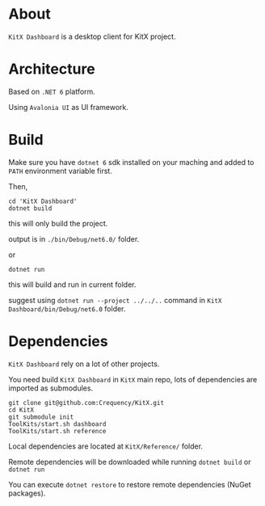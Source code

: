 # About

`KitX Dashboard` is a desktop client for KitX project.

# Architecture

Based on `.NET 6` platform.

Using `Avalonia UI` as UI framework.

# Build

Make sure you have `dotnet 6` sdk installed on your maching and added to `PATH` environment variable first.

Then,

```shell
cd 'KitX Dashboard'
dotnet build
```

this will only build the project.

output is in `./bin/Debug/net6.0/` folder.

or

```shell
dotnet run
```

this will build and run in current folder.

suggest using `dotnet run --project ../../..` command in `KitX Dashboard/bin/Debug/net6.0` folder.

# Dependencies

`KitX Dashboard` rely on a lot of other projects.

You need build `KitX Dashboard` in `KitX` main repo, lots of dependencies are imported as submodules.

```shell
git clone git@github.com:Crequency/KitX.git
cd KitX
git submodule init
ToolKits/start.sh dashboard
ToolKits/start.sh reference
```

Local dependencies are located at `KitX/Reference/` folder.

Remote dependencies will be downloaded while running `dotnet build` or `dotnet run`

You can execute `dotnet restore` to restore remote dependencies (NuGet packages).


